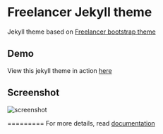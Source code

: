 Freelancer Jekyll theme
=========================

Jekyll theme based on [Freelancer bootstrap theme ](http://startbootstrap.com/templates/freelancer/)

## Demo
View this jekyll theme in action [here](https://allisvanity.net)

## Screenshot
![screenshot](https://raw.githubusercontent.com/XenizoGames/freelancer-theme/master/screenshot.png)

=========
For more details, read [documentation](http://jekyllrb.com/)
